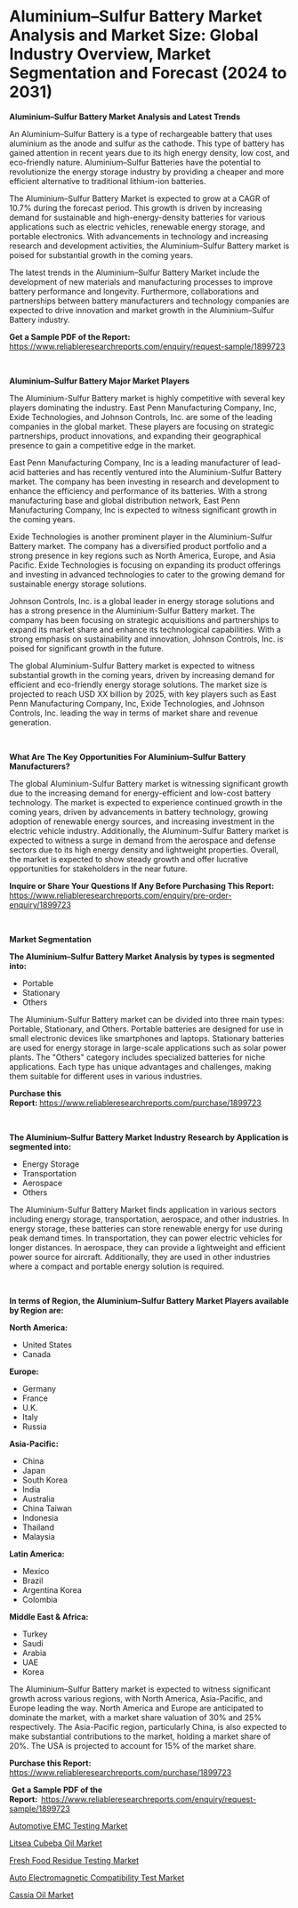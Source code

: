 <p><h1>Aluminium–Sulfur Battery Market Analysis and Market Size: Global Industry Overview, Market Segmentation and Forecast (2024 to 2031)</h1></p><p><strong>Aluminium–Sulfur Battery Market Analysis and Latest Trends</strong></p>
<p><p>An Aluminium–Sulfur Battery is a type of rechargeable battery that uses aluminium as the anode and sulfur as the cathode. This type of battery has gained attention in recent years due to its high energy density, low cost, and eco-friendly nature. Aluminium–Sulfur Batteries have the potential to revolutionize the energy storage industry by providing a cheaper and more efficient alternative to traditional lithium-ion batteries.</p><p>The Aluminium–Sulfur Battery Market is expected to grow at a CAGR of 10.7% during the forecast period. This growth is driven by increasing demand for sustainable and high-energy-density batteries for various applications such as electric vehicles, renewable energy storage, and portable electronics. With advancements in technology and increasing research and development activities, the Aluminium–Sulfur Battery market is poised for substantial growth in the coming years.</p><p>The latest trends in the Aluminium–Sulfur Battery Market include the development of new materials and manufacturing processes to improve battery performance and longevity. Furthermore, collaborations and partnerships between battery manufacturers and technology companies are expected to drive innovation and market growth in the Aluminium–Sulfur Battery industry.</p></p>
<p><strong>Get a Sample PDF of the Report:&nbsp;</strong> <a href="https://www.reliableresearchreports.com/enquiry/request-sample/1899723">https://www.reliableresearchreports.com/enquiry/request-sample/1899723</a></p>
<p>&nbsp;</p>
<p><strong>Aluminium–Sulfur Battery Major Market Players</strong></p>
<p><p>The Aluminium-Sulfur Battery market is highly competitive with several key players dominating the industry. East Penn Manufacturing Company, Inc, Exide Technologies, and Johnson Controls, Inc. are some of the leading companies in the global market. These players are focusing on strategic partnerships, product innovations, and expanding their geographical presence to gain a competitive edge in the market.</p><p>East Penn Manufacturing Company, Inc is a leading manufacturer of lead-acid batteries and has recently ventured into the Aluminium-Sulfur Battery market. The company has been investing in research and development to enhance the efficiency and performance of its batteries. With a strong manufacturing base and global distribution network, East Penn Manufacturing Company, Inc is expected to witness significant growth in the coming years.</p><p>Exide Technologies is another prominent player in the Aluminium-Sulfur Battery market. The company has a diversified product portfolio and a strong presence in key regions such as North America, Europe, and Asia Pacific. Exide Technologies is focusing on expanding its product offerings and investing in advanced technologies to cater to the growing demand for sustainable energy storage solutions.</p><p>Johnson Controls, Inc. is a global leader in energy storage solutions and has a strong presence in the Aluminium-Sulfur Battery market. The company has been focusing on strategic acquisitions and partnerships to expand its market share and enhance its technological capabilities. With a strong emphasis on sustainability and innovation, Johnson Controls, Inc. is poised for significant growth in the future.</p><p>The global Aluminium-Sulfur Battery market is expected to witness substantial growth in the coming years, driven by increasing demand for efficient and eco-friendly energy storage solutions. The market size is projected to reach USD XX billion by 2025, with key players such as East Penn Manufacturing Company, Inc, Exide Technologies, and Johnson Controls, Inc. leading the way in terms of market share and revenue generation.</p></p>
<p>&nbsp;</p>
<p><strong>What Are The Key Opportunities For Aluminium–Sulfur Battery Manufacturers?</strong></p>
<p><p>The global Aluminium-Sulfur Battery market is witnessing significant growth due to the increasing demand for energy-efficient and low-cost battery technology. The market is expected to experience continued growth in the coming years, driven by advancements in battery technology, growing adoption of renewable energy sources, and increasing investment in the electric vehicle industry. Additionally, the Aluminum-Sulfur Battery market is expected to witness a surge in demand from the aerospace and defense sectors due to its high energy density and lightweight properties. Overall, the market is expected to show steady growth and offer lucrative opportunities for stakeholders in the near future.</p></p>
<p><strong>Inquire or Share Your Questions If Any Before Purchasing This Report:</strong> <a href="https://www.reliableresearchreports.com/enquiry/pre-order-enquiry/1899723">https://www.reliableresearchreports.com/enquiry/pre-order-enquiry/1899723</a></p>
<p>&nbsp;</p>
<p><strong>Market Segmentation</strong></p>
<p><strong>The Aluminium–Sulfur Battery Market Analysis by types is segmented into:</strong></p>
<p><ul><li>Portable</li><li>Stationary</li><li>Others</li></ul></p>
<p><p>The Aluminium-Sulfur Battery market can be divided into three main types: Portable, Stationary, and Others. Portable batteries are designed for use in small electronic devices like smartphones and laptops. Stationary batteries are used for energy storage in large-scale applications such as solar power plants. The "Others" category includes specialized batteries for niche applications. Each type has unique advantages and challenges, making them suitable for different uses in various industries.</p></p>
<p><strong>Purchase this Report:&nbsp;</strong><a href="https://www.reliableresearchreports.com/purchase/1899723">https://www.reliableresearchreports.com/purchase/1899723</a></p>
<p>&nbsp;</p>
<p><strong>The Aluminium–Sulfur Battery Market Industry Research by Application is segmented into:</strong></p>
<p><ul><li>Energy Storage</li><li>Transportation</li><li>Aerospace</li><li>Others</li></ul></p>
<p><p>The Aluminium-Sulfur Battery Market finds application in various sectors including energy storage, transportation, aerospace, and other industries. In energy storage, these batteries can store renewable energy for use during peak demand times. In transportation, they can power electric vehicles for longer distances. In aerospace, they can provide a lightweight and efficient power source for aircraft. Additionally, they are used in other industries where a compact and portable energy solution is required.</p></p>
<p>&nbsp;</p>
<p><strong>In terms of Region, the Aluminium–Sulfur Battery Market Players available by Region are:</strong></p>
<p>
    <p> <strong> North America: </strong>
        <ul>
            <li>United States</li>
            <li>Canada</li>
        </ul>
        </p> 
    <p> <strong> Europe: </strong>
        <ul>
            <li>Germany</li>
            <li>France</li>
            <li>U.K.</li>
            <li>Italy</li>
            <li>Russia</li>
        </ul>
        </p> 
    <p> <strong> Asia-Pacific: </strong>
        <ul>
            <li>China</li>
            <li>Japan</li>
            <li>South Korea</li>
            <li>India</li>
            <li>Australia</li>
            <li>China Taiwan</li>
            <li>Indonesia</li>
            <li>Thailand</li>
            <li>Malaysia</li>
        </ul>
        </p> 
    <p> <strong> Latin America: </strong>
        <ul>
            <li>Mexico</li>
            <li>Brazil</li>
            <li>Argentina Korea</li>
            <li>Colombia</li>
        </ul>
        </p> 
    <p> <strong> Middle East & Africa: </strong>
        <ul>
            <li>Turkey</li>
            <li>Saudi</li>
            <li>Arabia</li>
            <li>UAE</li>
            <li>Korea</li>
        </ul>
    </p>
    </p>
<p><p>The Aluminium–Sulfur Battery market is expected to witness significant growth across various regions, with North America, Asia-Pacific, and Europe leading the way. North America and Europe are anticipated to dominate the market, with a market share valuation of 30% and 25% respectively. The Asia-Pacific region, particularly China, is also expected to make substantial contributions to the market, holding a market share of 20%. The USA is projected to account for 15% of the market share.</p></p>
<p><strong>Purchase this Report: </strong><a href="https://www.reliableresearchreports.com/purchase/1899723">https://www.reliableresearchreports.com/purchase/1899723</a></p>
<p>&nbsp;<strong>Get a Sample PDF of the Report:&nbsp;&nbsp;</strong><a href="https://www.reliableresearchreports.com/enquiry/request-sample/1899723">https://www.reliableresearchreports.com/enquiry/request-sample/1899723</a></p>
<p><strong></strong></p>
<p><p><a href="https://frill-swim-3cd.notion.site/Automotive-EMC-Testing-Market-Analysis-Examines-its-Scope-on-Growth-Opportunities-and-Forecasted-Tr-50405205e9b3488f95a12175706238af">Automotive EMC Testing Market</a></p><p><a href="https://view.publitas.com/reportprime-1/litsea-cubeba-oil-market-research-report-the-key-to-successful-business-strategy-forecasted-for-period-from-2024-2031/">Litsea Cubeba Oil Market</a></p><p><a href="https://noble-drawer-34c.notion.site/Fresh-Food-Residue-Testing-Market-Challenges-Opportunities-and-Growth-Drivers-and-Major-Market-Pl-cba5ecd87bab4fb7a142183c54f78a95">Fresh Food Residue Testing Market</a></p><p><a href="https://meowing-canidae-761.notion.site/Auto-Electromagnetic-Compatibility-Test-Market-Size-Market-Trends-and-Growth-Outlook-forecasted-fo-939c6e151ecd4c5c9774f7a08f381700">Auto Electromagnetic Compatibility Test Market</a></p><p><a href="https://view.publitas.com/reportprime-1/cassia-oil-market-insights-market-players-and-forecast-till-2031/">Cassia Oil Market</a></p></p>